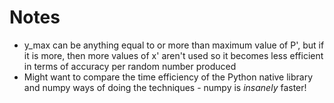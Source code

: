 # Notes

* y_max can be anything equal to or more than maximum value of P', but if it is more, then more values of x' aren't used so it becomes less efficient in terms of accuracy per random number produced
* Might want to compare the time efficiency of the Python native library and numpy ways of doing the techniques - numpy is *insanely* faster!